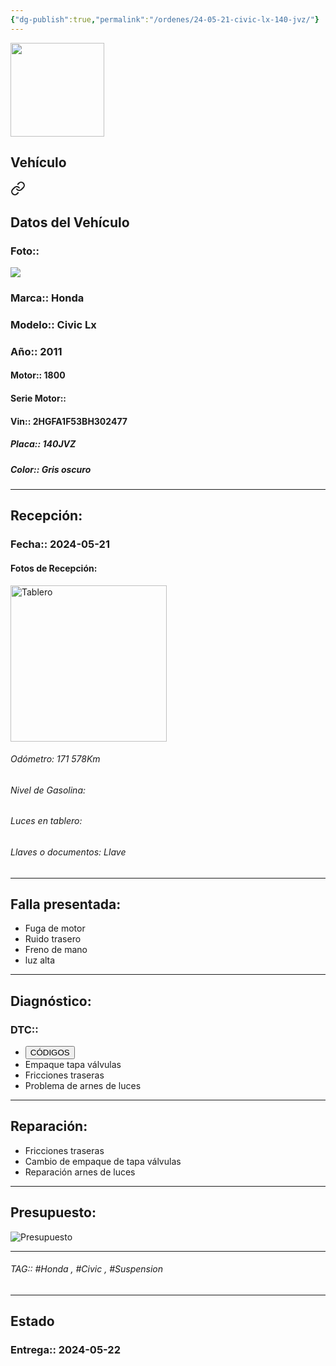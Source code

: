 ```yaml
---
{"dg-publish":true,"permalink":"/ordenes/24-05-21-civic-lx-140-jvz/"}
---
```


<img src="https://lh3.googleusercontent.com/d/137fl3TIZ0-PU8b-Pt0bsjclwHub_u78G" width="150">

## Vehículo

<div class="transclusion internal-embed is-loaded"><a class="markdown-embed-link" href="/vehiculos/honda/civic-lx-140-jvz/#datos-del-vehiculo" aria-label="Open link"><svg xmlns="http://www.w3.org/2000/svg" width="24" height="24" viewBox="0 0 24 24" fill="none" stroke="currentColor" stroke-width="2" stroke-linecap="round" stroke-linejoin="round" class="svg-icon lucide-link"><path d="M10 13a5 5 0 0 0 7.54.54l3-3a5 5 0 0 0-7.07-7.07l-1.72 1.71"></path><path d="M14 11a5 5 0 0 0-7.54-.54l-3 3a5 5 0 0 0 7.07 7.07l1.71-1.71"></path></svg></a><div class="markdown-embed">



## Datos del Vehículo 
### Foto:: 
<img src="https://lh3.googleusercontent.com/d/1Log80rnATfR0T6WczexdJFjYeuiJ7te1">

### Marca:: Honda 
### Modelo:: Civic Lx
### Año:: 2011
#### Motor:: 1800
#### Serie Motor:: 
#### Vin:: 2HGFA1F53BH302477
##### Placa:: 140JVZ
##### Color:: Gris oscuro 
---


</div></div>


## Recepción:
### Fecha:: 2024-05-21
#### Fotos de Recepción: 
<img src="https://lh3.googleusercontent.com/d/1_joGf2d3MbAF12B1mWYmWa4PRR492buM" width="250" Alt="Tablero">

###### Odómetro: 171 578Km
###### Nivel de Gasolina: 
###### Luces en tablero: 
###### Llaves o documentos: Llave

---

## Falla presentada:
- Fuga de motor 
- Ruido trasero 
- Freno de mano
- luz alta


---

## Diagnóstico:
### DTC:: 

- <a href="http"><button class="btn success">CÓDIGOS</button></a>
- Empaque tapa válvulas 
- Fricciones traseras 
- Problema de arnes de luces 

---
## Reparación:
- Fricciones traseras 
- Cambio de empaque de tapa válvulas 
- Reparación arnes de luces 

---

## Presupuesto:

<img src="https://lh3.googleusercontent.com/d/" Alt="Presupuesto">

---

###### TAG:: #Honda , #Civic , #Suspension 

---

## Estado

### Entrega:: 2024-05-22


